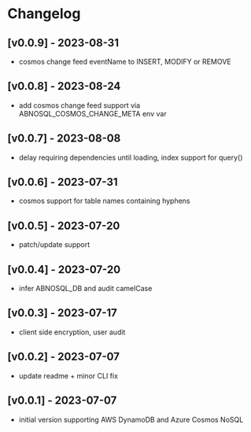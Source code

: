 Changelog
=========

## [v0.0.9] - 2023-08-31

- cosmos change feed eventName to INSERT, MODIFY or REMOVE

## [v0.0.8] - 2023-08-24

- add cosmos change feed support via ABNOSQL_COSMOS_CHANGE_META env var

## [v0.0.7] - 2023-08-08

- delay requiring dependencies until loading, index support for query()

## [v0.0.6] - 2023-07-31

- cosmos support for table names containing hyphens

## [v0.0.5] - 2023-07-20

- patch/update support

## [v0.0.4] - 2023-07-20

- infer ABNOSQL_DB and audit camelCase

## [v0.0.3] - 2023-07-17

- client side encryption, user audit

## [v0.0.2] - 2023-07-07

- update readme + minor CLI fix

## [v0.0.1] - 2023-07-07

- initial version supporting AWS DynamoDB and Azure Cosmos NoSQL
